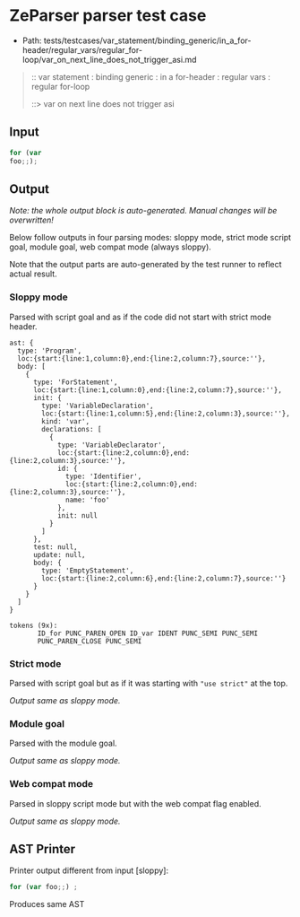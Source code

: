 # ZeParser parser test case

- Path: tests/testcases/var_statement/binding_generic/in_a_for-header/regular_vars/regular_for-loop/var_on_next_line_does_not_trigger_asi.md

> :: var statement : binding generic : in a for-header : regular vars : regular for-loop
>
> ::> var on next line does not trigger asi

## Input

`````js
for (var
foo;;);
`````

## Output

_Note: the whole output block is auto-generated. Manual changes will be overwritten!_

Below follow outputs in four parsing modes: sloppy mode, strict mode script goal, module goal, web compat mode (always sloppy).

Note that the output parts are auto-generated by the test runner to reflect actual result.

### Sloppy mode

Parsed with script goal and as if the code did not start with strict mode header.

`````
ast: {
  type: 'Program',
  loc:{start:{line:1,column:0},end:{line:2,column:7},source:''},
  body: [
    {
      type: 'ForStatement',
      loc:{start:{line:1,column:0},end:{line:2,column:7},source:''},
      init: {
        type: 'VariableDeclaration',
        loc:{start:{line:1,column:5},end:{line:2,column:3},source:''},
        kind: 'var',
        declarations: [
          {
            type: 'VariableDeclarator',
            loc:{start:{line:2,column:0},end:{line:2,column:3},source:''},
            id: {
              type: 'Identifier',
              loc:{start:{line:2,column:0},end:{line:2,column:3},source:''},
              name: 'foo'
            },
            init: null
          }
        ]
      },
      test: null,
      update: null,
      body: {
        type: 'EmptyStatement',
        loc:{start:{line:2,column:6},end:{line:2,column:7},source:''}
      }
    }
  ]
}

tokens (9x):
       ID_for PUNC_PAREN_OPEN ID_var IDENT PUNC_SEMI PUNC_SEMI
       PUNC_PAREN_CLOSE PUNC_SEMI
`````

### Strict mode

Parsed with script goal but as if it was starting with `"use strict"` at the top.

_Output same as sloppy mode._

### Module goal

Parsed with the module goal.

_Output same as sloppy mode._

### Web compat mode

Parsed in sloppy script mode but with the web compat flag enabled.

_Output same as sloppy mode._

## AST Printer

Printer output different from input [sloppy]:

````js
for (var foo;;) ;
````

Produces same AST
